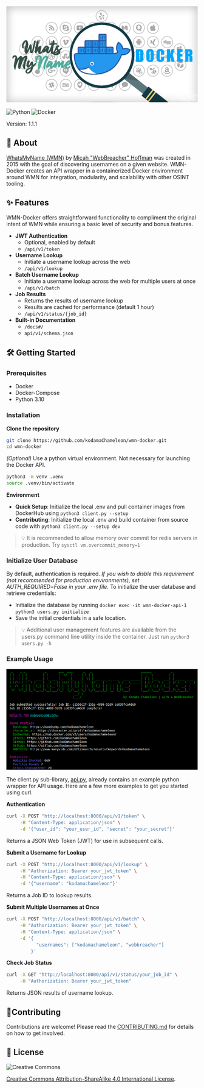 <img src="./wmn-docker.png">  

![Python](https://img.shields.io/badge/Python-3.10.12-yellow.svg?logo=python) <!-- GEN:Docker -->![Docker](https://img.shields.io/badge/Docker-24.0.7-blue.svg?logo=docker)<!-- GEN:stop -->

Version: 1.1.1

## 💎 About

[WhatsMyName (WMN)](https://github.com/WebBreacher/WhatsMyName) by [Micah "WebBreacher" Hoffman](https://webbreacher.com/) was created in 2015 with the goal of discovering usernames on a given website. WMN-Docker creates an API wrapper in a containerized Docker environment around WMN for integration, modularity, and scalability with other OSINT tooling.

## ✨ Features

WMN-Docker offers straightforward functionality to compliment the original intent of WMN while ensuring a basic level of security and bonus features.

- **JWT Authentication**
  - Optional, enabled by default
  - `/api/v1/token`
- **Username Lookup**
  - Initiate a username lookup across the web
  - `/api/v1/lookup`
- **Batch Username Lookup**
  - Initiate a username lookup across the web for multiple users at once
  - `/api/v1/batch`
- **Job Results**
  - Returns the results of username lookup
  - Results are cached for performance (default 1 hour)
  - `/api/v1/status/{job_id}`
- **Built-in Documentation**
  - `/docs#/`
  - `api/v1/schema.json`

## 🛠️ Getting Started

### Prerequisites

- Docker
- Docker-Compose
- Python 3.10

### Installation
**Clone the repository**
```bash
git clone https://github.com/kodamaChameleon/wmn-docker.git
cd wmn-docker
```

*(Optional)* Use a python virtual environment. Not necessary for launching the Docker API.
```bash
python3 -m venv .venv
source .venv/bin/activate
```

**Environment**
- **Quick Setup**: Initialize the local .env and pull container images from DockerHub using `python3 client.py --setup`
- **Contributing**: Initialize the local .env and build container from source code with `python3 client.py --setup dev`

> 💡 It is recommended to allow memory over commit for redis servers in production. Try `sysctl vm.overcommit_memory=1`

### Initialize User Database
By default, authentication is required. *If you wish to disble this requirement (not recommended for production environments), set AUTH_REQUIRED=False in your .env file.* To initialize the user database and retrieve credentials:
- Initialize the database by running `docker exec -it wmn-docker-api-1 python3 users.py initialize`
- Save the initial credentials in a safe location.

> 💡 Additional user management features are available from the users.py command line utility inside the container. Just run `python3 users.py -h`

### Example Usage

![WMN Example](./utils/example.png)

The client.py sub-library, [api.py](utils/api.py), already contains an example python wrapper for API usage. Here are a few more examples to get you started using curl.

**Authentication**
```bash
curl -X POST "http://localhost:8000/api/v1/token" \
     -H "Content-Type: application/json" \
     -d '{"user_id": "your_user_id", "secret": "your_secret"}'
```
Returns a JSON Web Token (JWT) for use in subsequent calls.

**Submit a Username for Lookup**
```bash
curl -X POST "http://localhost:8000/api/v1/lookup" \
     -H "Authorization: Bearer your_jwt_token" \
     -H "Content-Type: application/json" \
     -d '{"username": "kodamachameleon"}'
```
Returns a Job ID to lookup results.

**Submit Multiple Usernames at Once**
```bash
curl -X POST "http://localhost:8000/api/v1/batch" \
     -H "Authorization: Bearer your_jwt_token" \
     -H "Content-Type: application/json" \
     -d '{
           "usernames": ["kodamachameleon", "webbreacher"]
         }'
```

**Check Job Status**
```bash
curl -X GET "http://localhost:8000/api/v1/status/your_job_id" \
     -H "Authorization: Bearer your_jwt_token"
```
Returns JSON results of username lookup.

## 🤝Contributing
Contributions are welcome! Please read the [CONTRIBUTING.md](CONTRIBUTING.md) for details on how to get involved.

## 📜 License

![Creative Commons](https://img.shields.io/badge/Creative_Commons-4.0-white.svg?logo=creativecommons)

[Creative Commons Attribution-ShareAlike 4.0 International License](http://creativecommons.org/licenses/by-sa/4.0/).
